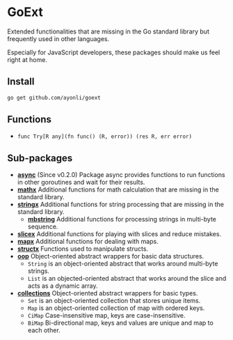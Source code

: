 # GoExt

Extended functionalities that are missing in the Go standard library but frequently used in other
languages.

Especially for JavaScript developers, these packages should make us feel right at home.

## Install

```sh
go get github.com/ayonli/goext
```

## Functions

- `func Try[R any](fn func() (R, error)) (res R, err error)`

## Sub-packages

- **[async](https://pkg.go.dev/github.com/ayonli/goext/async)** (Since v0.2.0)
    Package async provides functions to run functions in other goroutines and wait for their results.
- **[mathx](https://pkg.go.dev/github.com/ayonli/goext/mathx)**
    Additional functions for math calculation that are missing in the standard library.
- **[stringx](https://pkg.go.dev/github.com/ayonli/goext/stringx)**
    Additional functions for string processing that are missing in the standard library.
    - **[mbstring](https://pkg.go.dev/github.com/ayonli/goext/stringx/mbstring)**
        Additional functions for processing strings in multi-byte sequence.
- **[slicex](https://pkg.go.dev/github.com/ayonli/goext/slicex)**
    Additional functions for playing with slices and reduce mistakes.
- **[mapx](https://pkg.go.dev/github.com/ayonli/goext/mapx)**
    Additional functions for dealing with maps.
- **[structx](https://pkg.go.dev/github.com/ayonli/goext/structx)**
    Functions used to manipulate structs.
- **[oop](https://pkg.go.dev/github.com/ayonli/goext/oop)**
    Object-oriented abstract wrappers for basic data structures.
    - `String` is an object-oriented abstract that works around multi-byte strings.
    - `List` is an objected-oriented abstract that works around the slice and acts as a dynamic array.
- **[collections](https://pkg.go.dev/github.com/ayonli/goext/collections)**
    Object-oriented abstract wrappers for basic types.
    - `Set` is an object-oriented collection that stores unique items.
    - `Map` is an object-oriented collection of map with ordered keys.
    - `CiMap` Case-insensitive map, keys are case-insensitive.
    - `BiMap` Bi-directional map, keys and values are unique and map to each other.
